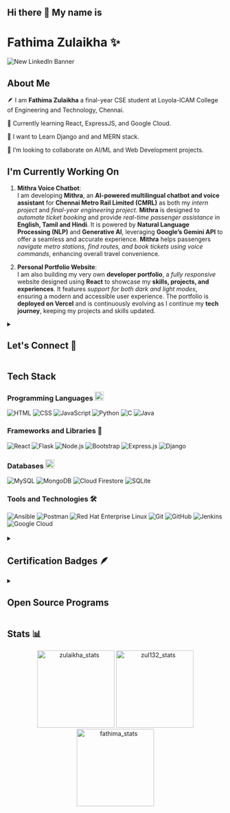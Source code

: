 ## Hi there 👋 My name is
# Fathima Zulaikha ✨ 

![New LinkedIn Banner](https://github.com/user-attachments/assets/a69f4b84-8311-4e6d-9b06-9a87f96b9bde)


## About Me

🪶 I am **Fathima Zulaikha** a final-year CSE student at Loyola-ICAM College of Engineering and Technology, Chennai.

🌱 Currently learning React, ExpressJS, and Google Cloud.

🏫 I want to Learn Django and and MERN stack. 

🤝 I’m looking to collaborate on AI/ML and Web Development projects.

## I'm Currently Working On

1. **Mithra Voice Chatbot**:  
   I am developing **Mithra**, an **AI-powered multilingual chatbot and voice assistant** for **Chennai Metro Rail Limited (CMRL)** as both my _intern project_ and _final-year engineering project_. **Mithra** is designed to _automate ticket booking_ and provide _real-time passenger assistance_ in **English, Tamil and Hindi**. It is powered by **Natural Language Processing (NLP)** and **Generative AI**, leveraging **Google’s Gemini API** to offer a seamless and accurate experience. **Mithra** helps passengers _navigate metro stations, find routes, and book tickets using voice commands_, enhancing overall travel convenience.

2. **Personal Portfolio Website**:  
   I am also building my very own **developer portfolio**, a _fully responsive_ website designed using **React** to showcase my **skills, projects, and experiences**. It features _support for both dark and light modes_, ensuring a modern and accessible user experience. The portfolio is **deployed on Vercel** and is continuously evolving as I continue my **tech journey**, keeping my projects and skills updated.  
   
<details>	
 <summary><h2>Let's Connect 📮</h2></summary>
<div align="center">
 <a href="https://www.linkedin.com/in/fathima-zulaikha-2741a4217/" target="_blank">
<img src=https://img.shields.io/badge/linkedin-%231E77B5.svg?&style=for-the-badge&logo=linkedin&logoColor=white alt=Spyware linkedin style="margin-bottom: 5px;" />
</a>
  
 <a href="https://github.com/zul132" target="_blank">
<img src=https://img.shields.io/badge/GitHub-100000?style=for-the-badge&logo=github&logoColor=white alt=zul132 GitHub style="margin-bottom: 5px;" />
</a>

<a href="mailto:fathimazulaikha.25cs@licet.ac.in" target="_blank">
<img src="https://img.shields.io/badge/Gmail-D14836?style=for-the-badge&logo=gmail&logoColor=white" alt=fathimazulaikha.25cs@licet.ac.in mail style="margin-bottom: 5px;" />
</a>

<a href="https://linktr.ee/Fathima_Zulaikha" target="_blank">
<img src="https://img.shields.io/badge/Linktree-%23000000.svg?style=for-the-badge&logo=linktree&logoColor=white" alt="Linktree" style="margin-bottom: 5px;" />
</a>

<a href="https://www.youtube.com/@artemisqueen2003">
<img src=https://img.shields.io/badge/YouTube-E4405F?style=for-the-badge&logo=youtube&logoColor=white alt=Spyware007 YouTube style="margin-bottom: 5px;" />
</a>
</div>
</details>

<!-- ![code](https://github.com/zul132/zul132/assets/98112914/7d43b65b-b009-4bf2-b3b2-f685e71d2b04) -->


## Tech Stack
### Programming Languages  <img src="https://github.com/zul132/zul132/assets/98112914/0a2b74f8-5ffe-4d71-b428-2f7cda9d9333" height="21px">

<div align="left">
<img alt="HTML" src="https://img.shields.io/badge/html-%23E34F26.svg?style=for-the-badge&logo=html&logoColor=white"/>
<img alt="CSS" src="https://img.shields.io/badge/css-%231572B6.svg?style=for-the-badge&logo=css&logoColor=white"/> 
<img alt="JavaScript" src="https://img.shields.io/badge/javascript-%23323330.svg?style=for-the-badge&logo=javascript&logoColor=%23F7DF1E"/> 
<img alt="Python" src="https://img.shields.io/badge/Python-3776AB?style=for-the-badge&logo=python&logoColor=white"/>
<img alt="C" src="https://img.shields.io/badge/C-00599C?style=for-the-badge&logo=c&logoColor=white"/>
<img alt="Java" src="https://img.shields.io/badge/java-%23ED8B00.svg?style=for-the-badge&logo=java&logoColor=white"/> 
</div>

### Frameworks and Libraries 🚀
<div align="left">
<img alt="React" src="https://img.shields.io/badge/react-%2320232a.svg?style=for-the-badge&logo=react&logoColor=%2361DAFB"/>
<img alt="Flask" src="https://img.shields.io/badge/flask-%23563D7C.svg?style=for-the-badge&logo=flask&logoColor=white"/> 
<img alt="Node.js" src="https://img.shields.io/badge/Node.js-%23339933.svg?style=for-the-badge&logo=nodedotjs&logoColor=white"/>
<img alt="Bootstrap" src="https://img.shields.io/badge/bootstrap-%23563D7C.svg?style=for-the-badge&logo=bootstrap&logoColor=white"/> 
<img alt="Express.js" src="https://img.shields.io/badge/Express.js-%23000000.svg?style=for-the-badge&logo=express&logoColor=white"/>
<img alt="Django" src="https://img.shields.io/badge/django-%23563D7C.svg?style=for-the-badge&logo=django&logoColor=white"/> 
</div> 

### Databases  <img src="https://github.com/zul132/zul132/assets/98112914/9cebd252-8aa6-4d18-8686-bd773b5e4986" height="21px"> 
<div align="left">
<img alt="MySQL" src="https://img.shields.io/badge/mysql-%2300f.svg?style=for-the-badge&logo=mysql&logoColor=white"/> 
<img alt="MongoDB" src ="https://img.shields.io/badge/MongoDB-4EA94B?style=for-the-badge&logo=mongodb&logoColor=white"/>
<img alt="Cloud Firestore" src="https://img.shields.io/badge/firestore-%23FFCA28.svg?style=for-the-badge&logo=firestore&logoColor=white"/>
<img alt="SQLite" src ="https://img.shields.io/badge/sqlite-%2307405e.svg?style=for-the-badge&logo=sqlite&logoColor=white"/>
</div>

### Tools and Technologies 🛠️
<div align="left">
<img alt="Ansible" src="https://img.shields.io/badge/ansible-%23000000.svg?style=for-the-badge&logo=ansible&logoColor=white"/>
<img alt="Postman" src="https://img.shields.io/badge/Postman-%23FF6C37.svg?style=for-the-badge&logo=postman&logoColor=white"/>
<img alt="Red Hat Enterprise Linux" src="https://img.shields.io/badge/Red_Hat_Enterprise_Linux-%23000000.svg?style=for-the-badge&logo=redhat&logoColor=red"/>
<img alt="Git" src="https://img.shields.io/badge/Git-%23FF5733.svg?style=for-the-badge&logo=git&logoColor=white"/>
<img alt="GitHub" src="https://img.shields.io/badge/GitHub-%23181717.svg?style=for-the-badge&logo=github&logoColor=white"/>
<img alt="Jenkins" src="https://img.shields.io/badge/Jenkins-%232C2D72.svg?style=for-the-badge&logo=jenkins&logoColor=white"/> 
<img alt="Google Cloud" src="https://img.shields.io/badge/Google_Cloud-%230A73E0.svg?style=for-the-badge&logo=googlecloud&logoColor=white"/> 
</div>
<br>

<details>	
<summary><h2>Certification Badges 🪶</h2></summary>
<div style='display:flex; align-items:center; gap: 20px;' align='center'>
  <img src="https://github.com/user-attachments/assets/5ef349d4-facb-46cf-becf-46a600ef6fe8" width="115px" height="115px" />
  <img src="https://github.com/user-attachments/assets/062c92ec-9e6c-416f-bced-3be96ed36de8" width="125px" height="125px" />
  <img src="https://github.com/user-attachments/assets/472321f5-475c-464c-a9ff-4a9fea754733" width="125px" height="125px" />
  <img src="https://github.com/user-attachments/assets/9a59a7db-7786-49cc-8373-746b961bbe02" width="120px" height="110px" />
</div>
</details>

<details>	
 <summary><h2>Open Source Programs</h2></summary>
 <br>
 <div style='display:flex; align-items:center; gap: 20px;' align='center'>
  <img src="https://github.com/user-attachments/assets/95c9e724-46d1-4ad0-8284-e313fdc050c5" alt="SWOC 2025 Badge" style="width: 150px; max-width: 100%;">
  <a href="https://www.holopin.io/@zul132#badges">
     <img src="https://github.com/user-attachments/assets/90ac05c0-894d-451b-a6c8-7b18f2088efd" alt="Hacktoberfest 2024 Badge" style="width: 150px; max-width: 100%;">
  </a>
  <a href="https://gssoc.girlscript.tech/leaderboard?year=2024Extd&username=zul132">
     <img src="https://github.com/user-attachments/assets/8746116d-29bf-49b6-a572-cdca8849e2cd" alt="GSSoC 2024 Extd Badge" style="width: 150px; max-width: 100%;">
  </a>
  <img src="https://github.com/zul132/zul132/assets/98112914/14001c7d-9d7c-4e60-88be-2ca95d971c1b" alt="SSOC 2024 Badge" style="width: 150px; max-width: 100%;">
  <a href="https://leaderboard.jwoc.tech/">
     <img src="https://github.com/zul132/zul132/assets/98112914/ee1ae059-bf90-437b-bec6-13a59a21389b" alt="JWoC 2024 Mentee Badge" style="width: 150px; max-width: 100%;">
  </a>
  <a href="https://gssoc.girlscript.tech/leaderboard?year=2023&username=zul132">
     <img src="https://github.com/zul132/zul132/assets/98112914/dd297d2e-2491-45b2-a4af-6da32c13a09b" alt="GSSoC 2023 Contributors Badge" style="width: 200px; max-width: 100%;">
  </a>
</div>

### GSSOC(24) Badges 
<div style='display:flex; align-items:center; gap: 10px;' align='center'>
  <a href="https://gssoc.girlscript.tech/leaderboard?year=2024Extd&username=zul132">
    <img src="https://raw.githubusercontent.com/GSSoC24/Postman-Challenge/main/docs/assets/Postman%20White.png" width="100px" height="100px" />
    <img src="https://raw.githubusercontent.com/GSSoC24/Postman-Challenge/main/docs/assets/1.png" width="100px" height="100px" />
    <img src="https://raw.githubusercontent.com/GSSoC24/Postman-Challenge/main/docs/assets/2.png" width="100px" height="100px" />
    <img src="https://raw.githubusercontent.com/GSSoC24/Postman-Challenge/main/docs/assets/3.png" width="100px" height="100px" />
    <img src="https://raw.githubusercontent.com/GSSoC24/Postman-Challenge/main/docs/assets/4.png" width="100px" height="100px" />
    <img src="https://raw.githubusercontent.com/GSSoC24/Postman-Challenge/main/docs/assets/5.png" width="100px" height="100px" />
  </a>
</div>
<div style='display:flex; align-items:center; gap: 20px;' align='center'>
 <img src="https://github.com/user-attachments/assets/15aa85e2-f158-49b8-844c-3cce9a7ba835" style="width: 150px; max-width: 100%;">
 <img src="https://github.com/user-attachments/assets/929a0519-b204-45df-b6e2-6284c810cbeb" alt="Hacktoberfest 2024 Badge" style="width: 150px; max-width: 100%;">
</div>
</details>


## Stats 📊

<p align="center"> 
  <img height="180em" src="https://github-readme-stats.vercel.app/api?username=zul132&show_icons=true" alt="zulaikha_stats" /> 
  <img height="180em" src="https://github-readme-stats.vercel.app/api/top-langs/?username=zul132&layout=compact" alt="zul132_stats" />
  <img height="180em" src="https://github-readme-streak-stats.herokuapp.com/?user=zul132&" alt="fathima_stats"/>
</p>








